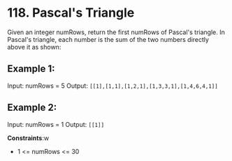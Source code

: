 # 118. Pascal's Triangle
Given an integer numRows, return the first numRows of Pascal's triangle.
In Pascal's triangle, each number is the sum of the two numbers directly above it as shown:

## Example 1:
Input: numRows = 5
Output: `[[1],[1,1],[1,2,1],[1,3,3,1],[1,4,6,4,1]]`
## Example 2:
Input: numRows = 1
Output: `[[1]]`
 

**Constraints**:w
- 1 <= numRows <= 30